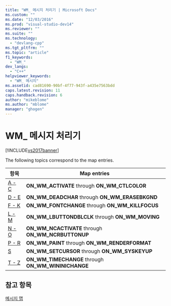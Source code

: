 ```yaml
---
title: "WM_ 메시지 처리기 | Microsoft Docs"
ms.custom: ""
ms.date: "12/03/2016"
ms.prod: "visual-studio-dev14"
ms.reviewer: ""
ms.suite: ""
ms.technology: 
  - "devlang-cpp"
ms.tgt_pltfrm: ""
ms.topic: "article"
f1_keywords: 
  - "WM_"
dev_langs: 
  - "C++"
helpviewer_keywords: 
  - "WM_ 메시지"
ms.assetid: cad81690-90bf-4f77-943f-a435e7563bdd
caps.latest.revision: 11
caps.handback.revision: 6
author: "mikeblome"
ms.author: "mblome"
manager: "ghogen"
---
```

# WM_ 메시지 처리기
[!INCLUDE[vs2017banner](../../assembler/inline/includes/vs2017banner.md)]

The following topics correspond to the map entries.  
  
|항목|Map entries|  
|--------|-----------------|  
|[A \- C](../../mfc/reference/wm-message-handlers-a-c.md)|**ON\_WM\_ACTIVATE** through **ON\_WM\_CTLCOLOR**|  
|[D \- E](../../mfc/reference/wm-message-handlers-d-e.md)|**ON\_WM\_DEADCHAR** through **ON\_WM\_ERASEBKGND**|  
|[F \- K](../../mfc/reference/wm-message-handlers-f-k.md)|**ON\_WM\_FONTCHANGE** through **ON\_WM\_KILLFOCUS**|  
|[L \- M](../../mfc/reference/wm-message-handlers-l-m.md)|**ON\_WM\_LBUTTONDBLCLK** through **ON\_WM\_MOVING**|  
|[N \- O](../../mfc/reference/wm-message-handlers-n-o.md)|**ON\_WM\_NCACTIVATE** through **ON\_WM\_NCRBUTTONUP**|  
|[P \- R](../../mfc/reference/wm-messages-p-r.md)|**ON\_WM\_PAINT** through **ON\_WM\_RENDERFORMAT**|  
|[S](../../mfc/reference/wm-messages-s.md)|**ON\_WM\_SETCURSOR** through **ON\_WM\_SYSKEYUP**|  
|[T \- Z](../../mfc/reference/wm-messages-t-z.md)|**ON\_WM\_TIMECHANGE** through **ON\_WM\_WININICHANGE**|  
  
## 참고 항목  
 [메시지 맵](../../mfc/reference/message-maps-mfc.md)